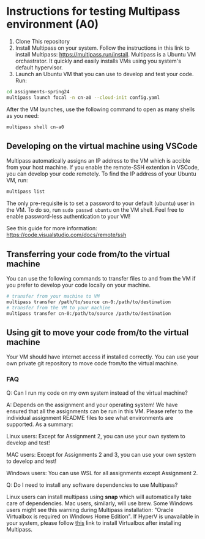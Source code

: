 # Instructions for testing Multipass environment (A0)
1. Clone This repository
2. Install Multipass on your system. Follow the instructions in this link to install Multipass: https://multipass.run/install. Multipass is a Ubuntu VM orchastrator. It quickly and easily installs VMs using you system's default hypervisor.
3. Launch an Ubuntu VM that you can use to develop and test your code. Run: 
```bash
cd assignments-spring24
multipass launch focal -n cn-a0 --cloud-init config.yaml
```
After the VM launches, use the following command to open as many shells as you need:
```bash
multipass shell cn-a0
```

## Developing on the virtual machine using VSCode
Multipass automatically assigns an IP address to the VM which is accible from your host machine. If you enable the remote-SSH extention in VSCode, you can develop your code remotely.
To find the IP address of your Ubuntu VM, run:

```bash
multipass list
```

The only pre-requisite is to set a password to your default (ubuntu) user in the VM. To do so, run `sudo passwd ubuntu` on the VM shell. Feel free to enable password-less authentication to your VM!

See this guide for more information: https://code.visualstudio.com/docs/remote/ssh

## Transferring your code from/to the virtual machine
You can use the following commands to transfer files to and from the VM if you prefer to develop your code locally on your machine.

```bash
# transfer from your machine to VM
multipass transfer /path/to/source cn-0:/path/to/destination
# transfer from the VM to your machine
multipass transfer cn-0:/path/to/source /path/to/destination
```

## Using git to move your code from/to the virtual machine
Your VM should have internet access if installed correctly. You can use your own private git repository to move code from/to the virtual machine.

### FAQ
Q: Can I run my code on my own system instead of the virtual machine?

A: Depends on the assignment and your operating system! We have ensured that all the assignments can be run in this VM. Please refer to the individual assignment README files to see what environments are supported. As a summary:

Linux users: Except for Assignment 2, you can use your own system to develop and test!

MAC users: Except for Assignments 2 and 3, you can use your own system to develop and test!

Windows users: You can use WSL for all assignments except Assignment 2.

Q: Do I need to install any software dependencies to use Multipass?

Linux users can install multipass using **snap** which will automatically take care of dependencies. Mac users, similarly, will use brew. Some Windows users might see this warning during Multipass installation: "Oracle Virtualbox is required on Windows Home Edition". If HyperV is unavailable in your system, please follow [this](https://www.virtualbox.org/wiki/Downloads) link to install Virtualbox after installing Multipass. 